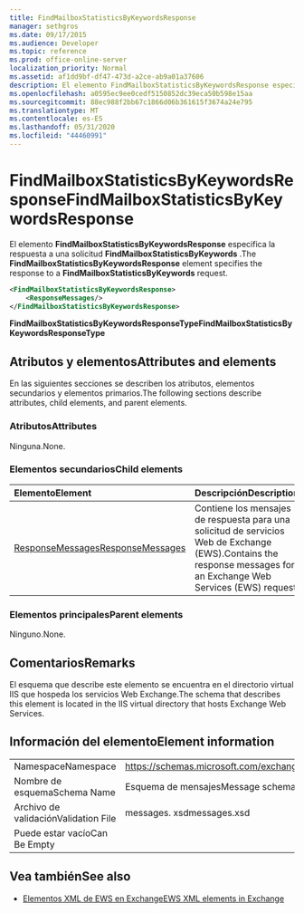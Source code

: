 ```yaml
---
title: FindMailboxStatisticsByKeywordsResponse
manager: sethgros
ms.date: 09/17/2015
ms.audience: Developer
ms.topic: reference
ms.prod: office-online-server
localization_priority: Normal
ms.assetid: af1dd9bf-df47-473d-a2ce-ab9a01a37606
description: El elemento FindMailboxStatisticsByKeywordsResponse especifica la respuesta a una solicitud FindMailboxStatisticsByKeywords.
ms.openlocfilehash: a0595ec9ee0cedf5150852dc39eca50b598e15aa
ms.sourcegitcommit: 88ec988f2bb67c1866d06b361615f3674a24e795
ms.translationtype: MT
ms.contentlocale: es-ES
ms.lasthandoff: 05/31/2020
ms.locfileid: "44460991"
---
```

# <a name="findmailboxstatisticsbykeywordsresponse"></a><span data-ttu-id="2f5f1-103">FindMailboxStatisticsByKeywordsResponse</span><span class="sxs-lookup"><span data-stu-id="2f5f1-103">FindMailboxStatisticsByKeywordsResponse</span></span>

<span data-ttu-id="2f5f1-104">El elemento **FindMailboxStatisticsByKeywordsResponse** especifica la respuesta a una solicitud **FindMailboxStatisticsByKeywords** .</span><span class="sxs-lookup"><span data-stu-id="2f5f1-104">The **FindMailboxStatisticsByKeywordsResponse** element specifies the response to a **FindMailboxStatisticsByKeywords** request.</span></span> 
  
```XML
<FindMailboxStatisticsByKeywordsResponse>
    <ResponseMessages/>
</FindMailboxStatisticsByKeywordsResponse>
```

 <span data-ttu-id="2f5f1-105">**FindMailboxStatisticsByKeywordsResponseType**</span><span class="sxs-lookup"><span data-stu-id="2f5f1-105">**FindMailboxStatisticsByKeywordsResponseType**</span></span>
## <a name="attributes-and-elements"></a><span data-ttu-id="2f5f1-106">Atributos y elementos</span><span class="sxs-lookup"><span data-stu-id="2f5f1-106">Attributes and elements</span></span>

<span data-ttu-id="2f5f1-107">En las siguientes secciones se describen los atributos, elementos secundarios y elementos primarios.</span><span class="sxs-lookup"><span data-stu-id="2f5f1-107">The following sections describe attributes, child elements, and parent elements.</span></span>
  
### <a name="attributes"></a><span data-ttu-id="2f5f1-108">Atributos</span><span class="sxs-lookup"><span data-stu-id="2f5f1-108">Attributes</span></span>

<span data-ttu-id="2f5f1-109">Ninguna.</span><span class="sxs-lookup"><span data-stu-id="2f5f1-109">None.</span></span>
  
### <a name="child-elements"></a><span data-ttu-id="2f5f1-110">Elementos secundarios</span><span class="sxs-lookup"><span data-stu-id="2f5f1-110">Child elements</span></span>

|<span data-ttu-id="2f5f1-111">**Elemento**</span><span class="sxs-lookup"><span data-stu-id="2f5f1-111">**Element**</span></span>|<span data-ttu-id="2f5f1-112">**Descripción**</span><span class="sxs-lookup"><span data-stu-id="2f5f1-112">**Description**</span></span>|
|:-----|:-----|
|[<span data-ttu-id="2f5f1-113">ResponseMessages</span><span class="sxs-lookup"><span data-stu-id="2f5f1-113">ResponseMessages</span></span>](responsemessages.md) <br/> |<span data-ttu-id="2f5f1-114">Contiene los mensajes de respuesta para una solicitud de servicios Web de Exchange (EWS).</span><span class="sxs-lookup"><span data-stu-id="2f5f1-114">Contains the response messages for an Exchange Web Services (EWS) request.</span></span>  <br/> |
   
### <a name="parent-elements"></a><span data-ttu-id="2f5f1-115">Elementos principales</span><span class="sxs-lookup"><span data-stu-id="2f5f1-115">Parent elements</span></span>

<span data-ttu-id="2f5f1-116">Ninguno.</span><span class="sxs-lookup"><span data-stu-id="2f5f1-116">None.</span></span>
  
## <a name="remarks"></a><span data-ttu-id="2f5f1-117">Comentarios</span><span class="sxs-lookup"><span data-stu-id="2f5f1-117">Remarks</span></span>

<span data-ttu-id="2f5f1-118">El esquema que describe este elemento se encuentra en el directorio virtual IIS que hospeda los servicios Web Exchange.</span><span class="sxs-lookup"><span data-stu-id="2f5f1-118">The schema that describes this element is located in the IIS virtual directory that hosts Exchange Web Services.</span></span>
  
## <a name="element-information"></a><span data-ttu-id="2f5f1-119">Información del elemento</span><span class="sxs-lookup"><span data-stu-id="2f5f1-119">Element information</span></span>

|||
|:-----|:-----|
|<span data-ttu-id="2f5f1-120">Namespace</span><span class="sxs-lookup"><span data-stu-id="2f5f1-120">Namespace</span></span>  <br/> |https://schemas.microsoft.com/exchange/services/2006/messages  <br/> |
|<span data-ttu-id="2f5f1-121">Nombre de esquema</span><span class="sxs-lookup"><span data-stu-id="2f5f1-121">Schema Name</span></span>  <br/> |<span data-ttu-id="2f5f1-122">Esquema de mensajes</span><span class="sxs-lookup"><span data-stu-id="2f5f1-122">Message schema</span></span>  <br/> |
|<span data-ttu-id="2f5f1-123">Archivo de validación</span><span class="sxs-lookup"><span data-stu-id="2f5f1-123">Validation File</span></span>  <br/> |<span data-ttu-id="2f5f1-124">messages. xsd</span><span class="sxs-lookup"><span data-stu-id="2f5f1-124">messages.xsd</span></span>  <br/> |
|<span data-ttu-id="2f5f1-125">Puede estar vacío</span><span class="sxs-lookup"><span data-stu-id="2f5f1-125">Can Be Empty</span></span>  <br/> ||
   
## <a name="see-also"></a><span data-ttu-id="2f5f1-126">Vea también</span><span class="sxs-lookup"><span data-stu-id="2f5f1-126">See also</span></span>



- [<span data-ttu-id="2f5f1-127">Elementos XML de EWS en Exchange</span><span class="sxs-lookup"><span data-stu-id="2f5f1-127">EWS XML elements in Exchange</span></span>](ews-xml-elements-in-exchange.md)

